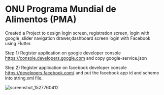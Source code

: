 # ONU Programa Mundial de Alimentos (PMA)
Created a Project to design login screen, registration screen, login with google ,slider navigation drawer,dashboard screen login with Facebook using Flutter.

Step 1) Register application on google developer console https://console.developers.google.com and copy google-service.json

Step 2) Register application on facebook developer console https://developers.facebook.com/ and put the facebook app id and scheme into string.xml file.

![screenshot_1527760412](https://user-images.githubusercontent.com/3602601/42028848-29e1e348-7aeb-11e8-9f69-e252458e17b4.png)
